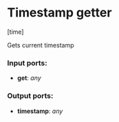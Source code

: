 # Timestamp getter

[time]

Gets current timestamp

### Input ports:

* __get__: _any_



### Output ports:

* __timestamp__: _any_



